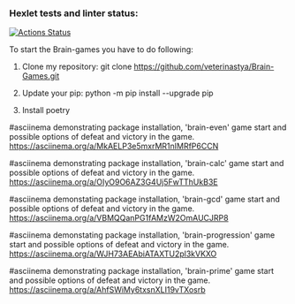 ### Hexlet tests and linter status:
[![Actions Status](https://github.com/veterinastya/python-project-49/workflows/hexlet-check/badge.svg)](https://github.com/veterinastya/Brain-games/actions)

To start the Brain-games you have to do following:
1. Clone my repository:
git clone https://github.com/veterinastya/Brain-Games.git

2. Update your pip:
python -m pip install --upgrade pip

3. Install poetry


#asciinema demonstrating package installation, 'brain-even' game start and possible options of defeat and victory in the game.
https://asciinema.org/a/MkAELP3e5mxrMR1nIMRfP6CCN

#asciinema demonstrating package installation, 'brain-calc' game start and possible options of defeat and victory in the game.
https://asciinema.org/a/OIyO9O6AZ3G4Uj5FwTThUkB3E

#asciinema demonstating package installation, 'brain-gcd' game start and possible options of defeat and victory in the game.
https://asciinema.org/a/VBMQQanPG1fAMzW2OmAUCJRP8

#asciinema demonstating package installation, 'brain-progression' game start and possible options of defeat and victory in the game.
https://asciinema.org/a/WJH73AEAbiATAXTU2pl3kVKXO

#asciinema demonstrating package installation, 'brain-prime' game start and possible options of defeat and victory in the game. 
https://asciinema.org/a/AhfSWiMy6txsnXLI19vTXosrb